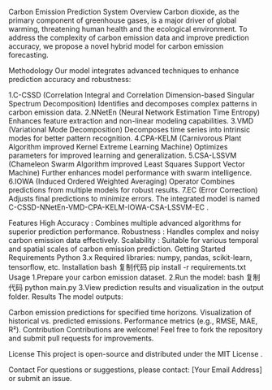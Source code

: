 Carbon Emission Prediction System
Overview
Carbon dioxide, as the primary component of greenhouse gases, is a major driver of global warming, threatening human health and the ecological environment. To address the complexity of carbon emission data and improve prediction accuracy, we propose a novel hybrid model for carbon emission forecasting.

Methodology
Our model integrates advanced techniques to enhance prediction accuracy and robustness:

1.C-CSSD (Correlation Integral and Correlation Dimension-based Singular Spectrum Decomposition)
Identifies and decomposes complex patterns in carbon emission data.
2.NNetEn (Neural Network Estimation Time Entropy)
Enhances feature extraction and non-linear modeling capabilities.
3.VMD (Variational Mode Decomposition)
Decomposes time series into intrinsic modes for better pattern recognition.
4.CPA-KELM (Carnivorous Plant Algorithm improved Kernel Extreme Learning Machine)
Optimizes parameters for improved learning and generalization.
5.CSA-LSSVM (Chameleon Swarm Algorithm improved Least Squares Support Vector Machine)
Further enhances model performance with swarm intelligence.
6.IOWA (Induced Ordered Weighted Averaging) Operator
Combines predictions from multiple models for robust results.
7.EC (Error Correction)
Adjusts final predictions to minimize errors.
The integrated model is named C-CSSD-NNetEn-VMD-CPA-KELM-IOWA-CSA-LSSVM-EC .

Features
High Accuracy : Combines multiple advanced algorithms for superior prediction performance.
Robustness : Handles complex and noisy carbon emission data effectively.
Scalability : Suitable for various temporal and spatial scales of carbon emission prediction.
Getting Started
Requirements
Python 3.x
Required libraries: numpy, pandas, scikit-learn, tensorflow, etc.
Installation
bash
复制代码
pip install -r requirements.txt
Usage
1.Prepare your carbon emission dataset.
2.Run the model:
bash
复制代码
python main.py
3.View prediction results and visualization in the output folder.
Results
The model outputs:

Carbon emission predictions for specified time horizons.
Visualization of historical vs. predicted emissions.
Performance metrics (e.g., RMSE, MAE, R²).
Contribution
Contributions are welcome! Feel free to fork the repository and submit pull requests for improvements.

License
This project is open-source and distributed under the MIT License .

Contact
For questions or suggestions, please contact: [Your Email Address] or submit an issue.
